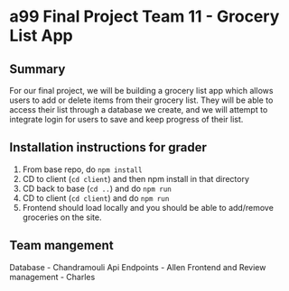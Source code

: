 # a99 Final Project Team 11 - Grocery List App

## Summary 
For our final project, we will be building a grocery list app which allows users to add or delete items from their grocery list. They will be able to access their list through a database we create, and we will attempt to integrate login for users to save and keep progress of their list.

## Installation instructions for grader
1. From base repo, do `npm install`
2. CD to client (`cd client`) and then npm install in that directory
3. CD back to base (`cd ..`) and do `npm run`
4. CD to client (`cd client`) and do `npm run`
5. Frontend should load locally and you should be able to add/remove groceries on the site.

## Team mangement

Database - Chandramouli
Api Endpoints - Allen
Frontend and Review management - Charles
